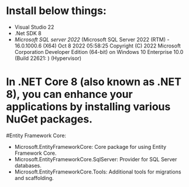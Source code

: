 
# Install below things:
- Visual Studio 22
- .Net SDK 8
- *Microsoft SQL server 2022* (Microsoft SQL Server 2022 (RTM) - 16.0.1000.6 (X64)   Oct  8 2022 05:58:25   Copyright (C) 2022 Microsoft Corporation  Developer Edition (64-bit) on Windows 10 Enterprise 10.0 <X64> (Build 22621: ) (Hypervisor)  

# In .NET Core 8 (also known as .NET 8), you can enhance your applications by installing various NuGet packages.
#Entity Framework Core:
- Microsoft.EntityFrameworkCore: Core package for using Entity Framework Core.
- Microsoft.EntityFrameworkCore.SqlServer: Provider for SQL Server databases.
- Microsoft.EntityFrameworkCore.Tools: Additional tools for migrations and scaffolding.

